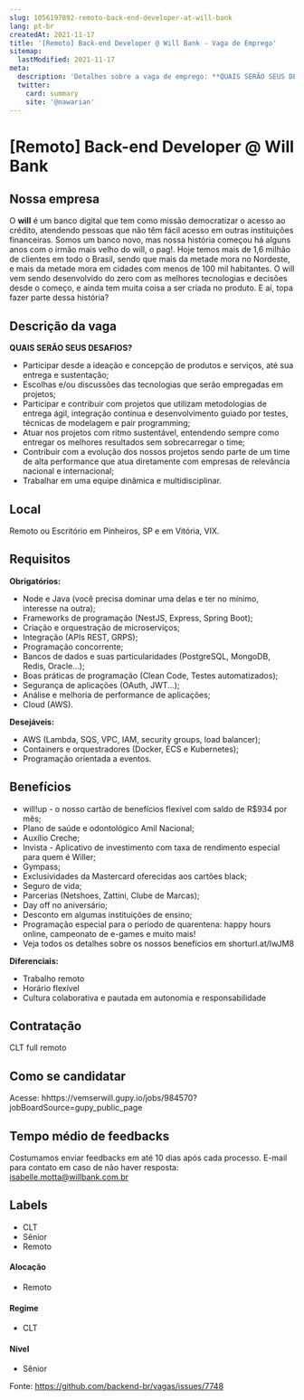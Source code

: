 ```yaml
---
slug: 1056197892-remoto-back-end-developer-at-will-bank
lang: pt-br
createdAt: 2021-11-17
title: '[Remoto] Back-end Developer @ Will Bank - Vaga de Emprego'
sitemap:
  lastModified: 2021-11-17
meta:
  description: 'Detalhes sobre a vaga de emprego: **QUAIS SERÃO SEUS DESAFIOS?** - Participar desde a ideação e concepção de produtos e serviços, até sua entrega e sustentação; - Escolhas e/ou discussões das tecnologias que serão empregadas em projetos; - Participar e contribuir com projetos que utilizam metodologias de entrega ágil, integração contínua e desenvolvimento guiado por testes, técnicas de modelagem e pair programming; - Atuar nos projetos com ritmo sustentável, entendendo sempre como entregar os melhores resultados sem sobrecarregar o time; - Contribuir com a evolução dos nossos projetos sendo parte de um time de alta performance que atua diretamente com empresas de relevância nacional e internacional; - Trabalhar em uma equipe dinâmica e multidisciplinar.'
  twitter:
    card: summary
    site: '@nawarian'
---
```


# [Remoto] Back-end Developer @ Will Bank

## Nossa empresa

O **will** é um banco digital que tem como missão democratizar o acesso ao crédito, atendendo pessoas que não têm fácil acesso em outras instituições financeiras. Somos um banco novo, mas nossa história começou há alguns anos com o irmão mais velho do will, o pag!. Hoje temos mais de 1,6 milhão de clientes em todo o Brasil, sendo que mais da metade mora no Nordeste, e mais da metade mora em cidades com menos de 100 mil habitantes. O will vem sendo desenvolvido do zero com as melhores tecnologias e decisões desde o começo, e ainda tem muita coisa a ser criada no produto. E aí, topa fazer parte dessa história?


## Descrição da vaga

**QUAIS SERÃO SEUS DESAFIOS?**

- Participar desde a ideação e concepção de produtos e serviços, até sua entrega e sustentação;
- Escolhas e/ou discussões das tecnologias que serão empregadas em projetos;
- Participar e contribuir com projetos que utilizam metodologias de entrega ágil, integração contínua e desenvolvimento guiado por testes, técnicas de modelagem e pair programming;
- Atuar nos projetos com ritmo sustentável, entendendo sempre como entregar os melhores resultados sem sobrecarregar o time;
- Contribuir com a evolução dos nossos projetos sendo parte de um time de alta performance que atua diretamente com empresas de relevância nacional e internacional;
- Trabalhar em uma equipe dinâmica e multidisciplinar. 

## Local

Remoto ou Escritório em Pinheiros, SP e em Vitória, VIX.

## Requisitos

**Obrigatórios:**

- Node e Java (você precisa dominar uma delas e ter no mínimo, interesse na outra);
- Frameworks de programação (NestJS, Express, Spring Boot);
- Criação e orquestração de microserviços;
- Integração (APIs REST, GRPS);
- Programação concorrente;
- Bancos de dados e suas particularidades (PostgreSQL, MongoDB, Redis, Oracle...);
- Boas práticas de programação (Clean Code, Testes automatizados);
- Segurança de aplicações (OAuth, JWT...);
- Análise e melhoria de performance de aplicações;
- Cloud (AWS).

**Desejáveis:**

- AWS (Lambda, SQS, VPC, IAM, security groups, load balancer);
- Containers e orquestradores (Docker, ECS e Kubernetes);
- Programação orientada a eventos.


## Benefícios

- will!up - o nosso cartão de benefícios flexível com saldo de R$934 por mês;
- Plano de saúde e odontológico Amil Nacional;
- Auxílio Creche;
- Invista - Aplicativo de investimento com taxa de rendimento especial para quem é Willer;
- Gympass;
- Exclusividades da Mastercard oferecidas aos cartões black;
- Seguro de vida;
- Parcerias (Netshoes, Zattini, Clube de Marcas);
- Day off no aniversário;
- Desconto em algumas instituições de ensino;
- Programação especial para o período de quarentena: happy hours online, campeonato de e-games e muito mais!
- Veja todos os detalhes sobre os nossos benefícios em shorturl.at/lwJM8

**Diferenciais:**

- Trabalho remoto
- Horário flexível
- Cultura colaborativa e pautada em autonomia e responsabilidade

## Contratação

CLT full remoto

## Como se candidatar

Acesse: hhttps://vemserwill.gupy.io/jobs/984570?jobBoardSource=gupy_public_page

## Tempo médio de feedbacks

Costumamos enviar feedbacks em até 10 dias após cada processo.
E-mail para contato em caso de não haver resposta: isabelle.motta@willbank.com.br

## Labels

- CLT
- Sênior
- Remoto

#### Alocação
- Remoto

#### Regime
- CLT

#### Nível
- Sênior


Fonte: https://github.com/backend-br/vagas/issues/7748